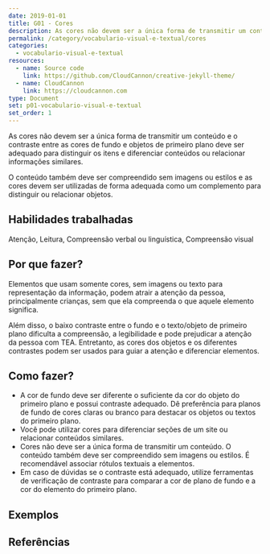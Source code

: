 ```yaml
---
date: 2019-01-01
title: G01 - Cores
description: As cores não devem ser a única forma de transmitir um conteúdo e o contraste entre as cores de fundo e objetos de primeiro plano deve ser adequado para distinguir os itens e diferenciar conteúdos ou relacionar informações similares.
permalink: /category/vocabulario-visual-e-textual/cores
categories:
  - vocabulario-visual-e-textual
resources:
  - name: Source code
    link: https://github.com/CloudCannon/creative-jekyll-theme/
  - name: CloudCannon
    link: https://cloudcannon.com
type: Document
set: p01-vocabulario-visual-e-textual
set_order: 1
---
```


As cores não devem ser a única forma de transmitir um conteúdo e o contraste entre as cores de fundo e objetos de primeiro plano deve ser adequado para distinguir os itens e diferenciar conteúdos ou relacionar informações similares.

O conteúdo também deve ser compreendido sem imagens ou estilos e as cores devem ser utilizadas de forma adequada como um complemento para distinguir ou relacionar objetos.

## Habilidades trabalhadas

Atenção, Leitura, Compreensão verbal ou linguística, Compreensão visual

## Por que fazer?

Elementos que usam somente cores, sem imagens ou texto para representação da informação, podem atrair a atenção da pessoa, principalmente crianças, sem que ela compreenda o que aquele elemento significa.

Além disso, o baixo contraste entre o fundo e o texto/objeto de primeiro plano dificulta a compreensão, a legibilidade e pode prejudicar a atenção da pessoa com TEA. Entretanto, as cores dos objetos e os diferentes contrastes podem ser usados para guiar a atenção e diferenciar elementos.

## Como fazer?

- A cor de fundo deve ser diferente o suficiente da cor do objeto do primeiro plano e possui contraste adequado. Dê preferência para planos de fundo de cores claras ou branco para destacar os objetos ou textos do primeiro plano.
- Você pode utilizar cores para diferenciar seções de um site ou relacionar conteúdos similares.
- Cores não deve ser a única forma de transmitir um conteúdo. O conteúdo também deve ser compreendido sem imagens ou estilos. É recomendável associar rótulos textuais a elementos.
- Em caso de dúvidas se o contraste está adequado, utilize ferramentas de verificação de contraste para comparar a cor de plano de fundo e a cor do elemento do primeiro plano.

## Exemplos

## Referências
